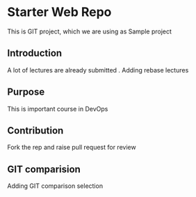 # Starter Web Repo

This is GIT project, which we are using as Sample project

## Introduction 
A lot of lectures are already submitted . Adding rebase lectures 

## Purpose

This is important course in DevOps

## Contribution 
Fork the rep and raise pull request for review

## GIT comparision 
Adding GIT comparison selection